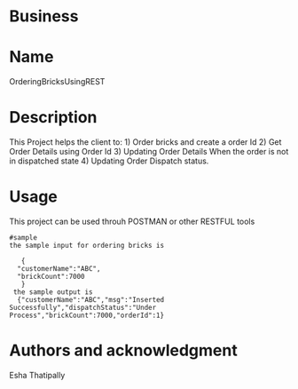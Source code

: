 # Business

# Name
  OrderingBricksUsingREST
  
# Description
  This Project helps the client to:
    1) Order bricks and create a order Id
    2) Get Order Details using Order Id
    3) Updating Order Details When the order is not in dispatched state
    4) Updating Order Dispatch status.

# Usage
  This project can be used throuh POSTMAN or other RESTFUL tools
  
    #sample
    the sample input for ordering bricks is 
    
       {
      "customerName":"ABC",
      "brickCount":7000
       }
     the sample output is 
      {"customerName":"ABC","msg":"Inserted Successfully","dispatchStatus":"Under Process","brickCount":7000,"orderId":1}
       
   
# Authors and acknowledgment   
  Esha Thatipally
  
#  
